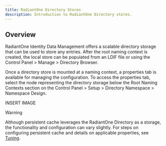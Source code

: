 ```yaml
---
title: RadiantOne Directory Stores
description: Introduction to RadiantOne Directory stores. 
---
```


## Overview

RadiantOne Identity Data Management offers a scalable directory storage that can be used to store any entries. After the root naming context is created, the local store can be populated from an LDIF file or using the Control Panel > Manage > Directory Browser.

Once a directory store is mounted at a naming context, a properties tab is available for managing the configuration. To access the properties tab, select the node representing the directory storage below the Root Naming Contexts section on the Control Panel > Setup > Directory Namespace > Namespace Design.

INSERT IMAGE

>[!warning] 
>Although persistent cache leverages the RadiantOne Directory as a storage, the functionality and configuration can vary slightly. For steps on configuring persistent cache and details on applicable properties, see [Tuning](../../tuning/persistent-cache).
